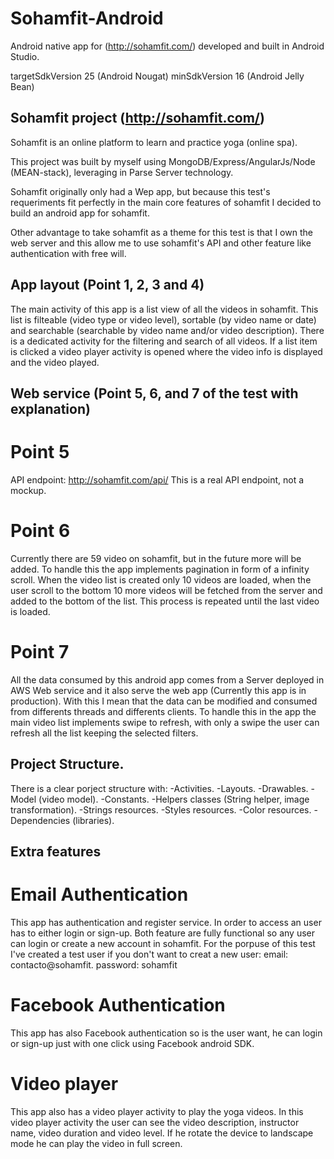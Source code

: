 # Sohamfit-Android
Android native app for (http://sohamfit.com/) developed and built in Android Studio.

targetSdkVersion 25 (Android Nougat)
minSdkVersion 16 (Android Jelly Bean)

## Sohamfit project (http://sohamfit.com/)
Sohamfit is an online platform to learn and practice yoga (online spa).

This project was built by myself using MongoDB/Express/AngularJs/Node (MEAN-stack), leveraging in Parse Server technology. 

Sohamfit originally only had a Wep app, but because this test's requeriments fit perfectly in the main core features of sohamfit I decided to build an android app for sohamfit.

Other advantage to take sohamfit as a theme for this test is that I own the web server and this allow me to use sohamfit's API and other feature like authentication with free will. 

## App layout (Point 1, 2, 3 and 4)
The main activity of this app is a list view of all the videos in sohamfit.
This list is filteable (video type or video level), sortable (by video name or date) and searchable (searchable by  video name and/or video description).
There is a dedicated activity for the filtering and search of all videos.
If a list item is clicked a video player activity is opened where the video info is displayed and the video played.

## Web service (Point 5, 6, and 7 of the test with explanation)
# Point 5
API endpoint: http://sohamfit.com/api/
This is a real API endpoint, not a mockup.

# Point 6
Currently there are 59 video on sohamfit, but in the future more will be added. To handle this the app implements pagination in form of a infinity scroll. When the video list is created only 10 videos are loaded, when the user scroll to the bottom 10 more videos will be fetched from the server and added to the bottom of the list. This process is repeated until the last video is loaded.

# Point 7
All the data consumed by this android app comes from a Server deployed in AWS Web service and it also serve the web app (Currently this app is in production).
With this I mean that the data can be modified and consumed from differents threads and differents clients. To handle this in the app the main video list implements swipe to refresh, with only a swipe the user can refresh all the list keeping the selected filters.

## Project Structure.
There is a clear porject structure with:
-Activities. 
-Layouts.
-Drawables.
-Model (video model).
-Constants.
-Helpers classes (String helper, image transformation).
-Strings resources.
-Styles resources.
-Color resources.
-Dependencies (libraries).

## Extra features
# Email Authentication
This app has authentication and register service. 
In order to access an user has to either login or sign-up. Both feature are fully functional so any user can login or create a new account in sohamfit.
For the porpuse of this test I've created a test user if you don't want to creat a new user:
email: contacto@sohamfit.
password: sohamfit

# Facebook Authentication
This app has also Facebook authentication so is the user want, he can login or sign-up just with one click using Facebook android SDK.

# Video player
This app also has a video player activity to play the yoga videos.
In this video player activity the user can see the video description, instructor name, video duration and video level. If he rotate the device to landscape mode he can play the video in full screen.



